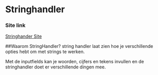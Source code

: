 # Stringhandler

### Site link
[Stringhander Site](http://21254.hosts.ma-cloud.nl/www/bae/Les1/stringhandler_basis.php "Stringhandler")

##Waarom StringHandler?
string handler laat zien hoe je verschillende opties hebt om met strings te werken.

Met de inputfields kan je woorden, cijfers en tekens invullen en de stringhandler doet er verschillende dingen mee.
